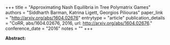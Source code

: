 +++
title = "Approximating Nash Equilibria in Tree Polymatrix Games"
authors = "Siddharth Barman, Katrina Ligett, Georgios Piliouras"
paper_link = "http://arxiv.org/abs/1604.02676"
entrytype = "article"
publication_details = "CoRR, abs/1604.02676, 2016, url: <a href='http://arxiv.org/abs/1604.02676' target='_blank'>http://arxiv.org/abs/1604.02676</a>."
conference_date = "2016"
notes = ""
+++

<b>Abstract:</b>

